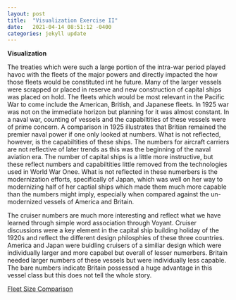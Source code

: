 ```yaml
---
layout: post
title:  "Visualization Exercise II"
date:   2021-04-14 08:51:12 -0400
categories: jekyll update
---
```


**Visualization**

The treaties which were such a large portion of the intra-war period played havoc with the fleets of the major powers and directly impacted the how those fleets would be constituted int he future.
Many of the larger vessels were scrapped or placed in reserve and new construction of capital ships was placed on hold.  The fleets which would be most relevant in the Pacific War to come include the American, British, and Japanese
fleets.  In 1925 war was not on the immediate horizon but planning for it was almost constant.  In a naval war, counting of vessels and the capabiltities of these vessels were of prime concern.  A comparison in 1925
illustrates that Britian remained the premier naval power if one only looked at numbers.  What is not reflected, however, is the capabiltities of these ships.  The numbers for aircraft carriers are not reflective of later trends as this
was the beginning of the naval aviation era.  The number of capital ships is a little more instructive, but these reflect numbers and capabiltities little removed from the technologies used in World War Onee.
What is not reflected in these numerbers is the modernization efforts, specifically of Japan, which was well on her way to modernizing half of her captial ships which made them much more capable than the numbers might imply,
especially when compared against the un-modernized vessels of America and Britain.

The cruiser numbers are much more interesting and reflect what we have learned through simple word association through Voyant.  Cruiser discussions were a key element in the capital ship building
holiday of the 1920s and reflect the different design philosphies of these three countries.  America and Japan were buidling cruisers of a similiar design which were individually larger and more capabel but overall of lesser numerbers.
Britain needed larger numbers of these vessels but were individually less capable.  The bare numbers indicate Britain possessed a huge advantage in this vessel class but this does not tell the whole story.  

[Fleet Size Comparison](https://github.com/comp-methods-fsu-2021/Ward_Corpus/blob/main/Fleet_Size_Comparison.pptx)




